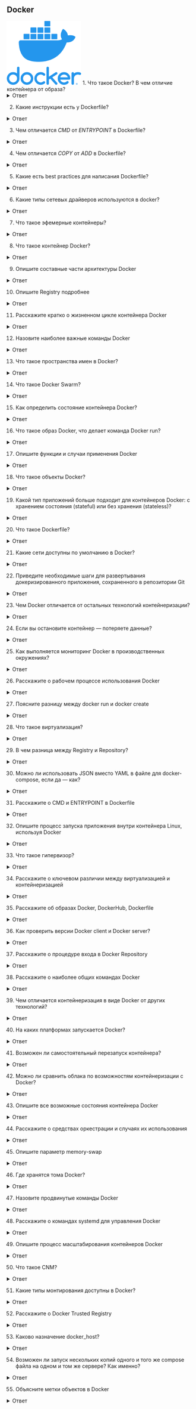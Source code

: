 ## Docker
<img src="https://raw.githubusercontent.com/vadim-bikmetov/interview/main/images/docker.png" width="200" alt="Docker">
1. Что такое Docker? В чем отличие контейнера от образа?

<details>
  <summary>Ответ</summary>

Docker - программное обеспечение для автоматизации развёртывания и управления приложениями в средах с поддержкой контейнеризации.

Образ - шаблон приложения, который содержит слои файловой системы в режиме "только-чтение".

Контейнер - запущенный образ приложения, который кроме нижних слоев в режиме "только чтение" содержит верхний слой в режиме "чтение-запись".

</details>

2. Какие инструкции есть у Dockerfile?
<details>
  <summary>Ответ</summary>

| Инструкция | Описание |
|------------|--------------------------------------------------------------------------------------------------------------------------------------------------------------------------------------------------------------|
| FROM | Задаёт базовый (родительский) образ. |
| LABEL | Описывает метаданные. Например — сведения о том, кто создал и поддерживает образ. |
| ENV | Устанавливает постоянные переменные среды. |
| RUN | Выполняет команду и создаёт слой образа. Используется для установки в контейнер пакетов. |
| COPY | Копирует в контейнер файлы и директории. |
| ADD | Копирует файлы и директории в контейнер, может распаковывать локальные .tar-файлы. |
| CMD | Описывает команду с аргументами, которую нужно выполнить когда контейнер будет запущен. Аргументы могут быть переопределены при запуске контейнера. В файле может присутствовать лишь одна инструкция CMD. |
| WORKDIR | Задаёт рабочую директорию для следующей инструкции. |
| ARG | Задаёт переменные для передачи Docker во время сборки образа. |
| ENTRYPOINT | Предоставляет команду с аргументами для вызова во время выполнения контейнера. Аргументы не переопределяются. |
| EXPOSE | Указывает на необходимость открыть порт. |
| VOLUME | Создаёт точку монтирования для работы с постоянным хранилищем. |

</details>

3. Чем отличается *CMD* от *ENTRYPOINT* в Dockerfile?

<details>
  <summary>Ответ</summary>

Инструкции CMD и ENTRYPOINT выполняются в момент запуска контейнера, тольо инструкция CMD позволяет переопределить передаваемые команде аргументы.

**Пример 1. CMD:**
Опишем сборку образа в Dockerfile.
```
FROM alpine  
CMD ["ping", "8.8.8.8"]  
```
В инструкцию CMD передаются 2 аргумента. Выполним сборку образа `docker build -t test .` и запустим контейнер.
```
$ docker run test
PING 8.8.8.8 (8.8.8.8): 56 data bytes
64 bytes from 8.8.8.8: seq=0 ttl=43 time=32.976 ms
64 bytes from 8.8.8.8: seq=1 ttl=43 time=31.998 ms
64 bytes from 8.8.8.8: seq=2 ttl=43 time=31.843 ms
--- 8.8.8.8 ping statistics ---
3 packets transmitted, 3 packets received, 0% packet loss
round-trip min/avg/max = 31.708/33.316/36.823 ms
```
Теперь передадим 2 новых аргумента для запуска контейнера.
```
$ docker run test traceroute 1.1.1.1
traceroute to 1.1.1.1 (1.1.1.1), 30 hops max, 46 byte packets
 1  172.17.0.1 (172.17.0.1)  0.017 ms  0.016 ms  0.009 ms
 2  192.168.168.1 (192.168.168.1)  0.996 ms  1.553 ms  2.069 ms
 3  *  *  *
 4  lag-2-435.bgw01.samara.ertelecom.ru (85.113.62.125)  1.454 ms  1.427 ms  1.984 ms
 5  172.68.8.3 (172.68.8.3)  19.685 ms  15.722 ms  15.565 ms
 6  172.68.8.2 (172.68.8.2)  15.846 ms  22.696 ms  35.093 ms
 7  one.one.one.one (1.1.1.1)  17.439 ms  17.670 ms  24.202 ms
```
`ping` заменен на traceroute, IP адрес заменен на 1.1.1.1.

**Пример 2. ENTRYPOINT:**
Опишем сборку образа в Dockerfile.
```
FROM alpine  
ENTRYPOINT ["ping", "8.8.8.8"]
```
В инструкцию ENTRYPOINT передаются 2 аргумента. Выполним сборку образа `docker build -t test .` и запустим контейнер.
```
$ docker run test2
PING 8.8.8.8 (8.8.8.8): 56 data bytes
64 bytes from 8.8.8.8: seq=0 ttl=43 time=36.189 ms
64 bytes from 8.8.8.8: seq=1 ttl=43 time=44.120 ms
64 bytes from 8.8.8.8: seq=2 ttl=43 time=44.584 ms
^C
--- 8.8.8.8 ping statistics ---
3 packets transmitted, 3 packets received, 0% packet loss
round-trip min/avg/max = 36.189/41.631/44.584 ms
```
Теперь передадим изменим один из аргументов для запуска контейнера.
```
$ docker run test2 ping 1.1.1.1
BusyBox v1.31.1 () multi-call binary.

Usage: ping [OPTIONS] HOST

Send ICMP ECHO_REQUEST packets to network hosts

	-4,-6		Force IP or IPv6 name resolution
	-c CNT		Send only CNT pings
	-s SIZE		Send SIZE data bytes in packets (default 56)
	-i SECS		Interval
	-A		Ping as soon as reply is recevied
	-t TTL		Set TTL
	-I IFACE/IP	Source interface or IP address
	-W SEC		Seconds to wait for the first response (default 10)
			(after all -c CNT packets are sent)
	-w SEC		Seconds until ping exits (default:infinite)
			(can exit earlier with -c CNT)
	-q		Quiet, only display output at start
			and when finished
	-p HEXBYTE	Pattern to use for payload
```
Как видим, аргумент передать контейнеру нельзя.

**Пример 3. ENTRYPOINT и CMD:**
Опишем сборку образа в Dockerfile.
```
FROM alpine  
ENTRYPOINT ["ping"]
CMD ["8.8.8.8"]
```
В инструкцию ENTRYPOINT передаётся аргумент `ping`, в CMD передаётся аргумент 8.8.8.8. Выполним сборку образа `docker build -t test .` и запустим контейнер.
```
$ docker run test3
PING 8.8.8.8 (8.8.8.8): 56 data bytes
64 bytes from 8.8.8.8: seq=0 ttl=43 time=41.176 ms
64 bytes from 8.8.8.8: seq=1 ttl=43 time=32.875 ms
64 bytes from 8.8.8.8: seq=2 ttl=43 time=40.395 ms
^C
--- 8.8.8.8 ping statistics ---
3 packets transmitted, 3 packets received, 0% packet loss
round-trip min/avg/max = 32.875/38.148/41.176 ms
```
Пробуем изменить 2 аргумента.
```
$ docker run test3 traceroute 1.1.1.1
BusyBox v1.31.1 () multi-call binary.

Usage: ping [OPTIONS] HOST

Send ICMP ECHO_REQUEST packets to network hosts

	-4,-6		Force IP or IPv6 name resolution
	-c CNT		Send only CNT pings
	-s SIZE		Send SIZE data bytes in packets (default 56)
	-i SECS		Interval
	-A		Ping as soon as reply is recevied
	-t TTL		Set TTL
	-I IFACE/IP	Source interface or IP address
	-W SEC		Seconds to wait for the first response (default 10)
			(after all -c CNT packets are sent)
	-w SEC		Seconds until ping exits (default:infinite)
			(can exit earlier with -c CNT)
	-q		Quiet, only display output at start
			and when finished
	-p HEXBYTE	Pattern to use for payload
```
Изменить 2 аргумента невозможно. Заменим аргумент инструкции CMD.
```
$ docker run test3 1.1.1.1    
PING 1.1.1.1 (1.1.1.1): 56 data bytes
64 bytes from 1.1.1.1: seq=0 ttl=58 time=31.412 ms
64 bytes from 1.1.1.1: seq=1 ttl=58 time=19.400 ms
64 bytes from 1.1.1.1: seq=2 ttl=58 time=15.814 ms
^C
--- 1.1.1.1 ping statistics ---
3 packets transmitted, 3 packets received, 0% packet loss
round-trip min/avg/max = 15.814/22.208/31.412 ms
```
При такой сборке образа команды ENTRYPOINT и CMD при запуске контейнера будут запущены последовательно, но аргумент возможно изменить только для CMD.

</details>

4. Чем отличается *COPY* от *ADD* в Dockerfile?

<details>
  <summary>Ответ</summary>

Инструкция *COPY* копируют файлы и директории с хостовой машины внутрь контейнера, инструкция *ADD* копирует файлы и директории с хостовой машины внутрь контейнера и может распаковывать .tar архивы.

</details>

5. Какие есть best practices для написания Dockerfile?

<details>
  <summary>Ответ</summary>

1. Запускать только один процесс на контейнер.
2. Стараться объединять несколько команд RUN в одну для уменьшения количества слоёв образа.
3. Частоизменяемые слои образа необходимо располагать ниже по уровню, чтобы ускорить процесс сборки, т.к. при изменении верхнего слоя, все нижеследующие слои будут пересобираться.
4. Указывать явные версии образов в инструкции FROM, чтобы избежать случая, когда выйдет новая версия образа с тегом latest.
5. При установке пакетов указывать версии пакетов.
6. Очищать кеш пакетного менеджера и удалять ненужные файлы после выполненной инструкции.
7. Использовать multistage build для сборки артифакта в одном контейнере и размещении его в другом.

</details>

6. Какие типы сетевых драйверов используются в docker?

<details>
  <summary>Ответ</summary>

Основные драйвера сетей docker: bridge, host, overlay, ipvlan, macvlan, none

**bridge:** это сетевой драйвер по умолчанию. Бридж сеть используется, когда ваши приложения запускаются в автономных контейнерах, которые должны взаимодействовать между собой. 
![docker-bridge](imgs/docker-bridge.png)
Взаимодействие с хостом выполняется через мост docker0 и конфигурацию таблицы iptables nat. В этом режиме будет выделено сетевое пространство имен, задан IP-адрес для каждого контейнера, а контейнер Docker на хосте будет подключен к виртуальному мосту. Виртуальный мост работает как физический коммутатор, поэтому все контейнеры на хосте подключены к сети уровня 2 через коммутатор.

**host:** использует сеть хоста напрямую без изоляции контейнера и хоста.

**none:** этот режим помещает контейнер в свой собственный сетевой стек, но не выполняет никакой настройки. Фактически, этот режим отключает сетевую функцию контейнера, что полезно в следующих двух ситуациях: контейнер не требует сети (например, только для пакетной задачи записи дисковых томов).

**macvlan:** в режиме Macvlan Bridge каждый контейнер имеет уникальный MAC-адрес, который используется для отслеживания сопоставления MAC-адреса с портом хоста Docker. Сеть драйвера Macvlan подключается к родительскому интерфейсу хоста Docker. Примерами являются физические интерфейсы, такие как eth0, субинтерфейс eth0.10 для тегирования VLAN 802.1q (.10 означает VLAN 10) или даже связанный хост-адаптер, который объединяет два интерфейса Ethernet в единый логический интерфейс. Назначенный шлюз является внешним по отношению к хосту, предоставляемому сетевой инфраструктурой. Каждая сеть Docker в режиме Macvlan Bridge изолирована друг от друга, и только одна сеть может быть подключена к родительскому узлу одновременно. Каждый хост-адаптер имеет теоретический предел, и каждый хост-адаптер может подключаться к сети Docker. Любой контейнер в той же подсети может взаимодействовать с любым другим контейнером в той же сети без шлюзового моста macvlan. Та же сетевая команда docker применяется к драйверу vlan. В режиме Macvlan без внешней маршрутизации процессов между двумя сетями / подсетями контейнеры в разных сетях не могут получить доступ друг к другу. Это также относится к нескольким подсетям в одной и той же терминальной сети.

**overlay:** Оверлейные сети соединяют несколько демонов Docker вместе и позволяют сервисам swarm взаимодействовать друг с другом. Вы также можете использовать оверлейные сети для облегчения связи между сервисом swarm и автономным контейнером или между двумя автономными контейнерами в разных демонах Docker. Эта стратегия устраняет необходимость выполнять маршрутизацию между этими контейнерами на уровне ОС.

**ipvlan:** Сети ipvlan предоставляют пользователям полный контроль над адресацией IPv4 и IPv6. Драйвер VLAN построен на основе этой возможности, предоставляя операторам полный контроль над тегированием VLAN уровня 2 и даже маршрутизацией IPvlan L3 для пользователей.

</details>

7. Что такое эфемерные контейнеры?

<details>
  <summary>Ответ</summary>

[Эфемерные контейнеры](https://kubernetes.io/docs/concepts/workloads/pods/ephemeral-containers/) стали бета-функцией в Kubernetes v1.23 и теперь включены по умолчанию.
Эфемерные контейнеры предназначены для транзитных задач, когда вам нужно временно [подключить дополнительный контейнер к существующему поду](https://kubernetes.io/docs/tasks/debug/debug-application/debug-running-pod/#ephemeral-container). Это идеально подходит для отладочных операций, когда вы хотите проверить поды, не затрагивая живые экземпляры контейнеров.

</details>

8. Что такое контейнер Docker?
<details>
  <summary>Ответ</summary>

Контейнер — базовая единица программного обеспечения, покрывающая код и все его зависимости для обеспечения запуска приложения прозрачно, быстро и надежно независимо от окружения. Контейнер Docker может быть создан с использованием образа Docker. Это исполняемый пакет программного обеспечения, содержащий все необходимое для запуска приложения, например, системные программы, библиотеки, код, среды исполнения и настройки.
</details>

9. Опишите составные части архитектуры Docker
<details>
  <summary>Ответ</summary>

Основные составные части архитектуры Docker — это:

сервер, содержит сервис Docker, образы и контейнеры. Сервис связывается с Registry, образы — метаданные приложений, запускаемых в контейнерах Docker.
клиент, применяется для запуска различных действий на сервере Docker.
registry, используется для хранения образов. Есть публичные, доступные каждому, например, Docker Hub и Docker Cloud.
</details>

10. Опишите Registry подробнее
<details>
  <summary>Ответ</summary>

Docker Registry служит для хранения образов Docker. Есть два публичных сервиса хранения: Docker Hub и Docker Cloud. Docker Hub — наиболее значимая публичная система хранения образов контейнеров, полностью поддерживаемая множеством разработчиков и другими участниками сообщества.
</details>

11. Расскажите кратко о жизненном цикле контейнера Docker
<details>
  <summary>Ответ</summary>

Жизненный цикл контейнера:

- Создание контейнера
- Работа контейнера
- Приостановка контейнера
- Возобновление работы контейнера
- Запуск контейнера
- Остановка контейнера
- Перезапуск контейнера
- Принудительная остановка контейнера
- Удаление контейнера
</details>

12. Назовите наиболее важные команды Docker
<details>
  <summary>Ответ</summary>

Наиболее важные команды Docker:

- build - сборка образа для Docker
- create - создание нового контейнера
- kill - принудительная остановка контейнера
- dockerd - запуск сервиса Docker
- commit - создание нового образа из изменений в контейнере
</details>

13. Что такое пространства имен в Docker?
<details>
  <summary>Ответ</summary>

Пространства имен Docker — это технология обеспечения изолированных рабочих пространств, известная как контейнер. Как только контейнер запускается, создается набор пространств имен для этого контейнера. Они обеспечивают уровень изоляции для контейнеров, поскольку каждый контейнер работает в отдельном пространстве имен, с ограничением доступа к другим пространствам.
</details>

14. Что такое Docker Swarm?
<details>
  <summary>Ответ</summary>

Docker Swarm (теперь это уже swarm mode) — встроенный инструмент Docker, используемый для организации кластеризации и планирования контейнеров. Разработчики и системные администраторы с его помощью могут легко собрать несколько узлов в единую виртуальную систему Docker и управлять ею.
</details>

15. Как определить состояние контейнера Docker?
<details>
  <summary>Ответ</summary>

Чтобы определить состояние, надо запустить команду:

```
docker ps -a
```

Эта команда выведет список всех доступных контейнеров с их состоянием на сервере. Из этого списка нужно выбрать требуемый контейнер и узнать его состояние.
</details>

16. Что такое образ Docker, что делает команда Docker run?
<details>
  <summary>Ответ</summary>

Образ Docker — это набор файлов, соединенный с настройками, с помощью которого можно создать экземпляры, которые запускаются в отдельных контейнерах в виде изолированных процессов. Образ строится с использованием инструкций для получения полной исполняемой версии приложения, зависящей от версии ядра сервера. Команда Docker run используется для создания таких экземпляров, называемых контейнерами, запускаемыми с использованием образов Docker. При запуске одного образа пользователь может создать несколько контейнеров.
</details>

17. Опишите функции и случаи применения Docker
<details>
  <summary>Ответ</summary>

С помощью Docker можно:

- Сделать процесс настройки проще и упростить настройку на уровне инфраструктуры;
- Помочь разработчикам сосредоточиться исключительно на коде, сокращая время разработки и увеличивая продуктивность;
- Усилить возможности отладки с использованием встроенных функций;
- Изолировать приложения;
- Улучшить плотность использования серверов в форме контейнеризации;
- Делать быстрое развертывание на уровне операционной системы.
</details>

18. Что такое объекты Docker?
<details>
  <summary>Ответ</summary>

Под объектами понимают образы, сервисы и контейнеры.
Образы — шаблоны с инструкциями только для чтения для создания контейнеров.
Контейнеры — запущенные экземпляры образов.
Сервисы — можно запустить несколько контейнеров поверх нескольких сервисов Docker, работающих совместно как swarm.

Еще объектами можно назвать сети и тома.
</details>

19. Какой тип приложений больше подходит для контейнеров Docker: с хранением состояния (stateful) или без хранения (stateless)?
<details>
  <summary>Ответ</summary>

Приложения без хранения состояния (stateless) больше подходят для работы в Docker, чем приложения с хранением (stateful). Мы можем создать контейнер для нашего приложения и принять некоторые его настройки. Таким образом мы можем запускать один и тот же контейнер с разными настройками для различных окружений. Если мы не будем хранить состояние, сможем использовать один и тот же образ в разных сценариях. Также такие приложения проще масштабировать при их работе в контейнерах Docker.
</details>

20. Что такое Dockerfile?
<details>
  <summary>Ответ</summary>

Dockerfile содержит инструкции для сборки образов, которые передаются в Docker. Также его можно описать как текстовый документ, содержащий все возможные команды, с помощью которых пользователь, последовательно их запуская, может собрать образ.
</details>

21. Какие сети доступны по умолчанию в Docker?
<details>
  <summary>Ответ</summary>

По умолчанию есть:

- bridge - сеть, к которой подключаются контейнеры, если не указано иначе
- none - сетевой стек без наличия сетевого интерфейса в контейнере
- host - подключение к сетевому стеку сервера
</details>

22. Приведите необходимые шаги для развертывания докеризированного приложения, сохраненного в репозитории Git
<details>
  <summary>Ответ</summary>

Шаги, необходимые для развертывания приложения зависят от окружения, основной процесс развертывания будет таким:

- Сборка приложения с использованием Docker build в каталоге с кодом приложения
- Тестирование образа
- Выгрузка образа в Registry
- Уведомление удаленного сервера приложений, что он может скачать образ из Registry и запустить его
- Перестановка порта в прокси HTTP(S)
- Остановка старого контейнера
</details>

23. Чем Docker отличается от остальных технологий контейнеризации?
<details>
  <summary>Ответ</summary>

Docker — одна из последних разработок в контейнеризации, он стал одной из наиболее популярных. Docker, созданный в облачную эру, сделал возможным использование новых функций, ранее отсутствующих в старых технологиях контейнеризации. Самая крутая функция Docker — это работа с использованием любой инфраструктуры, неважно, у вас дома, либо в облаке.

Посредством Docker все больше приложений могут работать на старых серверах, также с его помощью можно упаковывать и поставлять программы. Существует также DockerHub, Registry для контейнеров, откуда можно легко и просто скачать образы контейнеров для использования. Еще более интересная функция — общие контейнеры для таких приложений. Также Docker хорошо задокументирован, что делает его лучше остальных технологий контейнеризации.
</details>

24. Если вы остановите контейнер — потеряете данные?
<details>
  <summary>Ответ</summary>

Если контейнер Docker останавливается, потери данных не происходит, поскольку все данные пишутся на диск приложением с единственной целью — хранение. Этот процесс повторяется до тех пор, пока контейнер не будет однозначно удален. Более того: файловая система контейнера хранит изменения даже после полной остановки контейнера.
</details>

25. Как выполняется мониторинг Docker в производственных окружениях?
<details>
  <summary>Ответ</summary>

Для мониторинга есть инструменты Docker stats и Docker events. С их помощью можно получить отчеты по важной статистике. Если запустить stats с некоторым идентификатором контейнера, он вернет использование оперативной памяти и процессорного времени в контейнере. Это схоже с использованием команды top. С другой стороны есть events, показывающая список активностей в процессе работы сервиса Docker. Вот некоторые из них: подключение к консоли контейнера, commit, переименование, удаление и т.п., а также есть возможность фильтрации нужных событий.
</details>

26. Расскажите о рабочем процессе использования Docker
<details>
  <summary>Ответ</summary>

Краткое пояснение рабочего процесса с использованием Docker:

- Все начинается c Dockerfile, поскольку это исходный код образа
- Как только он создан, его можно использовать для сборки образа контейнера. Образ — собранная версия Dockerfile
- Образ можно распространять, используя Registry, работающий как репозиторий образов
- Далее образ используется для запуска контейнеров. Контейнер при работе весьма похож на виртуальную машину, но без гипервизора
</details>

27. Поясните разницу между docker run и docker create
<details>
  <summary>Ответ</summary>

Главная разница между этими командами заключается в том, что вторая создаст контейнер в остановленном состоянии. Также docker create может быть использована для хранения и вывода идентификатора контейнера для будущего использования. Лучше всего это делать с помощью docker run, добавляя --cidfile FILENAME, поскольку повторный запуск не перезаписывает файл.
</details>

28. Что такое виртуализация?
<details>
  <summary>Ответ</summary>

Виртуализация, как только понятие появилось, обозначала способ логического разделения мейнфреймов для обеспечения одновременной работы нескольких приложений. Но со временем, с появлением в отрасли возможности одновременной работы нескольких операционных систем на одном сервере x86, смысл виртуализации значительно поменялся.

С помощью виртуализации можно запустить две различных операционных системы на одном и том же оборудовании. Первая операционная система используется для административных целей, все остальные гостевые — загружаются как обычно, включая инициализацию, загрузку ядра и т.д. Это также идеально для безопасности, поскольку гостевая ОС не может получить полного доступа к управляющей (host) ОС, что могло бы привести к дырам в безопасности.

Есть три типа виртуализации:
- Паравиртуализация
- Эмуляция
- Контейнерная виртуализация
</details>

29. В чем разница между Registry и Repository?
<details>
  <summary>Ответ</summary>

Registry — это сервис хранения и распространения образов, также DockerHub — это Registry по умолчанию. Repository — это набор связанных образов. У них одно и то же имя, но разные метки.
</details>

30. Можно ли использовать JSON вместо YAML в файле для docker-compose, если да — как?
<details>
  <summary>Ответ</summary>

Да, так можно сделать. Для этого нужно явно указать имя файла, например так:

```
docker-compose -f docker-compose.json up
```
</details>

31. Расскажите о CMD и ENTRYPOINT в Dockerfile
<details>
  <summary>Ответ</summary>

Эти инструкции Dockerfile задают команду, исполняемую при запуске контейнера. При их использовании есть несколько правил, например:

- Должна быть минимум одна из них, CMD или ENTRYPOINT, в Dockerfile
- Если контейнер используется как исполняемый файл — ENTRYPOINT должна быть определена
- Если контейнер запускается с другими аргументами — CMD будет переопределена
</details>

32. Опишите процесс запуска приложения внутри контейнера Linux, используя Docker
<details>
  <summary>Ответ</summary>

- Установите и запустите Docker
- Скачайте базовый образ с Docker Hub
- Загрузите ваше приложение в базовый образ
- Запустите контейнер в интерактивном режиме, используя полученный образ
- Проверьте контейнеры в системе
- Запустите или остановите контейнер
- Зайдите внутрь контейнера
- Удалите контейнер и образ
</details>

33. Что такое гипервизор?
<details>
  <summary>Ответ</summary>

Гипервизор, он же монитор виртуальных машин, — это программное обеспечение для создания и запуска виртуальных машин. С его помощью можно запустить на одном компьютере несколько гостевых операционных систем. Это достигается с помощью разделения ресурсов, например, оперативной памяти, процессорного времени и т.п., сокращая требования к памяти, дисковому пространству и обслуживанию. Есть два типа гипервизоров:

- первого типа - легковесная операционная система, запускаемая на оборудовании
- второго типа - программное обеспечение, запускаемое из операционной системы
</details>

34. Расскажите о ключевом различии между виртуализацией и контейнеризацией
<details>
  <summary>Ответ</summary>

Виртуализация позволяет запустить несколько операционных систем на одном физическом сервере. Контейнеризация работает на одной и той же операционной системе, в которой приложения упакованы в контейнеры и запускаются на одном сервере/виртуальной машине.
</details>

35. Расскажите об образах Docker, DockerHub, Dockerfile
<details>
  <summary>Ответ</summary>

**Образы**: файлы, содержащие несколько слоев, используемые для выполнения кода внутри контейнера. Они собираются по инструкциям для получения исполняемой версии приложения. Образы могут ускорить сборку в Docker с помощью кэширования каждого этапа.

**DockerHub**: сервис для поиска и совместного использования образов контейнеров. Вы можете выгружать туда свои образы, скачивать их оттуда, работать с частными репозиториями образов контейнеров, собирать автоматически образы с помощью GitHub (Bitbucket), а затем закачивать их в DockerHub. Этот сервис предоставляет компания Docker.

**Dockerfile**: текстовый файл, используемый для сборки образа. Он содержит инструкции и команды по сборке образа. Docker читает их и автоматически собирает образ.
</details>

36. Как проверить версии Docker client и Docker server?
<details>
  <summary>Ответ</summary>

Версию Docker можно проверить с помощью docker version [параметры]. Если не указывать параметры, команда выдаст всю информацию, связанную с версией клиента и сервера. Чтобы получить только версию сервера, можно запустить такую команду:

```
docker version --format '{{.Server.Version}}'
```
</details>

37. Расскажите о процедуре входа в Docker Repository
<details>
  <summary>Ответ</summary>

Чтобы войти в Docker Repository, используется следующая команда:

```
docker login [OPTIONS] [SERVER]
```

Например, для входа в registry, размещенную на своих мощностях (локально), команда будет такой:

```
$ docker login localhost:8080
```
</details>

38. Расскажите о наиболее общих командах Docker
<details>
  <summary>Ответ</summary>

- docker push: Закачать репозиторий или образ в Registry
- docker run: Запустить команду в новом контейнере
- docker pull: Скачать репозиторий или образ из Registry
- docker start: Запустить один или несколько контейнеров
- docker stop: Остановить один или несколько контейнеров
- docker search: Поиск образа на DockerHub
- docker commit: Сохранить изменения в новый образ
</details>

39. Чем отличается контейнеризация в виде Docker от других технологий?
<details>
  <summary>Ответ</summary>

Docker может быть легко развернут в любой облачной платформе. Также разработчики могут создать готовые к запуску контейнеризированные приложения быстрее, могут легко развертывать приложения и управлять ими. Кроме того, контейнеры могут быть общими для приложений. Эти функции не работают в других технологиях контейнеризации.
</details>

40. На каких платформах запускается Docker?
<details>
  <summary>Ответ</summary>

Docker работает на Windows (x86_64), Linux (x86_64, ARM, s390x, ppc64le).
</details>

41. Возможен ли самостоятельный перезапуск контейнера?
<details>
  <summary>Ответ</summary>

Да, возможен. Docker задает различные политики перезапуска контейнера:

- Off: контейнер не перезапускается, если он остановился или аварийно завершил работу
- On-failure: перезапуск только в случае аварийной остановки, но не по команде пользователя
- Unless-stopped: перезапуск будет работать до тех пор, пока пользователь его не остановит
- Always: перезапуск в любом случае, независимо от ошибок или других проблем

Политику можно задать так:

```
$ docker run -dit — restart [unless-stopped|off|on-failure|always] [CONTAINER]
```
</details>

42. Можно ли сравнить облака по возможностям контейнеризации с Docker?
<details>
  <summary>Ответ</summary>

Здесь можно высказать свое мнение, например, я думаю, что несмотря на то, что облака — хороший конкурент, они не смогут заменить контейнеризацию. Большинство компаний используют облака и контейнеризацию вместе, чтобы получить лучшее от обеих технологий.
</details>

43. Опишите все возможные состояния контейнера Docker
<details>
  <summary>Ответ</summary>

- Created — контейнер создан, но не активен
- Restarting — контейнер в процессе перезапуска
- Running — контейнер работает
- Paused — контейнер приостановлен
- Exited — контейнер закончил свою работу
- Dead — контейнер, который сервис попытался остановить, но не смог
</details>

44. Расскажите о средствах оркестрации и случаях их использования
<details>
  <summary>Ответ</summary>

Оркестрация позволяет управлять работой контейнеров, запущенных в больших и динамических окружениях. С ее помощью можно автоматизировать и управлять следующими задачами:

- Создание и развертывание контейнеров
- Балансировка нагрузки
- Разделение ресурсов между контейнерами
- Мониторинг контейнеров и серверов
- Масштабирование контейнеров
- Перенос контейнеров с одного сервера на другой, если на первом возникает недостаток ресурсов
</details>

45. Опишите параметр memory-swap
<details>
  <summary>Ответ</summary>

С помощью параметра memory-swap можно разрешить контейнеру записывать на диск данные, превышающие размер оперативной памяти, выделенной контейнеру. Он работает, только если используется одновременно с параметром memory. Например, если memory = "400m" и memory-swap = "1g", то контейнер может использовать 400мб оперативной памяти и 600мб подкачки (1гб-400мб).
</details>

46. Где хранятся тома Docker?
<details>
  <summary>Ответ</summary>

Тома, создаваемые и управляемые Docker (у не-Docker процессов к ним нет доступа), хранятся в файловой системе сервера Docker по пути /var/lib/docker/volumes/. Тома — наиболее эффективный способ сохранения данных в Docker.
</details>

47. Назовите продвинутые команды Docker
<details>
  <summary>Ответ</summary>

Наиболее важные из них:

- docker -version: узнать установленную версию Docker
- docker ps: перечислить все запущенные контейнеры вместе с дополнительной информацией о них
- docker ps -a: перечислить все контейнеры, включая остановленные, вместе с дополнительной информацией о них
- docker exec: войти в контейнер и выполнить в нем команду
- docker build: собрать образ из Dockerfile
- docker rm: удалить контейнер с указанным идентификатором
- docker rmi: удалить образ с указанным идентификатором
- docker info: получить расширенную информацию об установленном Docker
- docker cp: сохранить файл из контейнера в локальную систему
- docker history: показать историю образа с указанным именем
</details>

48. Расскажите о командах systemd для управления Docker
<details>
  <summary>Ответ</summary>

Для запуска Docker многие дистрибутивы Linux используют systemd. Для запуска сервисов используется команда systemctl. Если ее нет, следует использовать команду service.

```
$ sudo systemctl start docker
$ sudo service docker start
```

Чтобы добавить сервис в автозагрузку, либо убрать его:

```
$ sudo systemctl enable docker
$ sudo systemctl disable docker
```

Для проверки параметров запуска сервиса и их изменения:

```
$ sudo systemctl edit docker
```

Просмотра связанных с сервисом журналов:

```
$ journalctl -u docker
```
</details>

49. Опишите процесс масштабирования контейнеров Docker
<details>
  <summary>Ответ</summary>

Контейнеры могут быть масштабированы с использованием команды docker-compose scale. Процесс масштабирования такой:

Масштабируем контейнер и запускаем n экземпляров:
```
$ docker-compose --file docker-compose-run-srvr.yml scale <service_name>=<n>
```

В вышеприведенном примере имя сервиса задается в файле docker-compose-run-srvr.yml, а также запускается n копий контейнеров, где n — любое целое положительное число.

После масштабирования контейнера для проверки можно использовать такую команду:
```
$ docker ps -a
```
</details>

50. Что такое CNM?
<details>
  <summary>Ответ</summary>

CNM или Container Network Model — описание, формально определяющее шаги, требуемые для предоставления сети контейнерам, где обслуживающая абстракция применяется для поддержки нескольких сетевых драйверов. CNM основан на трех компонентах: sandbox (песочница), оконечная точка и сеть.
</details>

51. Какие типы монтирования доступны в Docker?
<details>
  <summary>Ответ</summary>

- Bind mount: подключаются к любой точке файловой системы сервера
- Volume mount: управляются Docker и хранятся как часть файловой системы сервера
- tmpfs mount: хранятся в оперативной памяти сервера, поэтому никогда не пишутся на реальную файловую систему сервера
</details>

52. Расскажите о Docker Trusted Registry
<details>
  <summary>Ответ</summary>

Это хранилище образов для безопасного хранения и управления образами Docker. Его можно установить на своих мощностях, либо в частном облаке. DTR применятся в процессах CI/CD для сборки, поставки и запуска приложений. Его также можно развернуть в отказоустойчивом варианте, есть встроенная система управления доступом.
</details>

53. Каково назначение docker_host?
<details>
  <summary>Ответ</summary>

Он задает URL или путь к сокету unix, используемые для соединения с API Docker. Значение по умолчанию — unix://var/run/docker.sock

Для подключения к удаленному серверу обычно используется TCP, например:
tcp://192.0.1.20:3230
</details>

54. Возможен ли запуск нескольких копий одного и того же compose файла на одном и том же сервере? Как именно?
<details>
  <summary>Ответ</summary>

Это можно сделать с помощью docker-compose, использующего файл YAML для настройки сервисов приложения. После его создания вы можете в одну команду создать и запустить все сервисы. Для того, чтобы начать им пользоваться:

- Задайте окружение приложения в Dockerfile, так что оно сможет быть реплицировано везде
- Определите все сервисы вашего приложения в файле docker-compose.yml
- Запустите docker-compose up для создания и запуска приложения целиком
</details>

55. Объясните метки объектов в Docker
<details>
  <summary>Ответ</summary>

Метки объектов Docker — это пары ключ-значение, сохраняемые в виде строк. Мы можем применить метаданные с их помощью. Метки могут быть применены к любому объекту, например, образу, контейнеру, тому, сети, локальным сервисам, узлам swarm и непосредственно сервисам. Каждая пара должна быть уникальной для объекта, сами метки не меняются динамически на протяжении существования объекта.
</details>